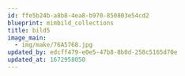 ```yaml
---
id: ffe5b24b-a8b8-4ea8-b970-850803e54cd2
blueprint: mimbild_collections
title: bild5
image_main:
  - img/make/76A5768.jpg
updated_by: edcff479-e0e5-47b8-8b0d-258c5165d70e
updated_at: 1672958050
---
```

